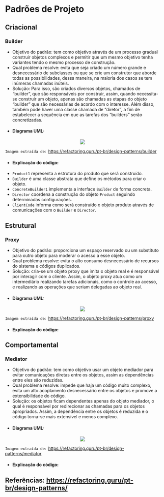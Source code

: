 # Padrões de Projeto

## Criacional

### Builder

- Objetivo do padrão: tem como objetivo através de um processo gradual construir objetos complexos e permitir que um mesmo objetivo tenha variantes tendo o mesmo processo de construção.
- Qual problema resolve: evita que seja criado um número grande e desnecessário de subclasses ou que se crie um construtor que aborde todas as possibilidades, dessa maneira, na maioria dos casos se tem inúmeras chamadas inúteis.
- Solução: Para isso, são criados diversos objetos, chamados de “builder”, que são responsáveis por construir, assim, quando necessita-se construir um objeto, apenas são chamadas as etapas do objeto “builder” que são necessárias de acordo com o interesse. Além disso, também pode haver uma classe chamada de “diretor”, a fim de estabelecer a sequência em que as tarefas dos “builders” serão concretizadas.
- #### Diagrama UML:
<p align="center">
  <img src="https://github.com/enzo-s-azevedo/solid-principles/assets/142538641/c1eff34b-2147-41af-9cb9-dec2e3df1423" />
</p>

`Imagem extraída de:` https://refactoring.guru/pt-br/design-patterns/builder

- #### Explicação do código:
* `Product1` representa a estrutura do produto que será construído.
*	`Builder` é uma classe abstrata que define os métodos para criar o objeto.
*	`ConcreteBuilder1` implementa a interface `Builder` de forma concreta. 
*	`Director` coordena a construção do objeto `Product` seguindo determinadas configurações. 
*	`ClientCode` informa como será construído o objeto produto através de comunicações com o `Builder` e `Director`.


## Estrutural

### Proxy

- Objetivo do padrão: proporciona um espaço reservado ou um substituto para outro objeto para moderar o acesso a esse objeto.
- Qual problema resolve: evita o alto consumo desnecessário de recursos do sistema e códigos duplicados.
- Solução: cria-se um objeto proxy que imita o objeto real e é responsável por interagir com o cliente. Assim, o objeto proxy atua como um intermediário realizando tarefas adicionais, como o controle ao acesso, e realizando as operações que seriam delegadas ao objeto real.
- #### Diagrama UML:
<p align="center">
  <img src="https://github.com/enzo-s-azevedo/solid-principles/assets/142538641/a7428143-e448-473f-8c80-259dff95732e" />
</p>

`Imagem extraída de:` https://refactoring.guru/pt-br/design-patterns/proxy

- #### Explicação do código:  



## Comportamental

### Mediator

- Objetivo do padrão: tem como objetivo usar um objeto mediador para evitar comunicações diretas entre os objetos, assim as dependências entre eles são reduzidas.
- Qual problema resolve: impede que haja um código muito complexo, evita um alto acoplamento desnecessário entre os objetos e promove a extensibilidade do código.
- Solução: os objetos ficam dependentes apenas do objeto mediador, o qual é responsável por redirecionar as chamadas para os objetos apropriados. Assim, a dependência entre os objetos é reduzida e o código torna-se mais extensível e menos complexo. 
- #### Diagrama UML:
<p align="center">
  <img src="https://github.com/enzo-s-azevedo/solid-principles/assets/142538641/ca8f725a-a031-411f-9bdf-12590960e390" />
</p>

`Imagem extraída de:` https://refactoring.guru/pt-br/design-patterns/mediator

- #### Explicação do código:


## Referências: https://refactoring.guru/pt-br/design-patterns/

